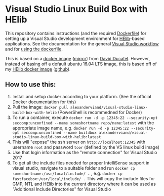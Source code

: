# Visual Studio Linux Build Box with HElib
This repository contains instructions (and the required [Dockerfile](./Dockerfile)) for setting up a Visual Studio development environment for [HElib](https://github.com/shaih/HElib/)-based applications. See the documentation for the general [Visual Studio workflow](./readme_visualstudio.md) and for [using the dockerfile](./readme_dockerfile.md).

This is based on a [docker image](https://hub.docker.com/r/ducatel/visual-studio-linux-build-box/) ([mirror](https://github.com/AlexanderViand/Visual-Studio-Linux-Build-Box)) from [David Ducatel](https://github.com/Ducatel). However, instead of basing off a default ubuntu 16.04 LTS image, this is based off of my [HElib docker image](https://hub.docker.com/r/alexanderviand/helib/) ([github](https://github.com/AlexanderViand/HElib)).

## How to use this:
1. Install and setup docker according to your platform. (See the official Docker documentation for this)
1. Pull the image: `docker pull alexanderviand/visual-studio-linux-build-box-with-helib` (PowerShell is recommedned for Docker)
1. To run a container, execute `docker run -d -p 12345:22 --security-opt seccomp:unconfined --name someshortname repo/name:latest` with the appropriate image name, e.g. `docker run -d -p 12345:22 --security-opt seccomp:unconfined --name buildbox alexanderviand/visual-studio-linux-build-box-with-helib:latest`
1. This will "expose" the ssh server on `http://localhost:12345` with username `root` and password `toor` (defined by the VS linux build image)
1. Use that login information as the "remote connection" for Visual Studio 2017
1. To get all the include files needed for proper IntelliSense support in visual studio, navigate to a suitable folder and run `docker cp someshortname:/usr/local/include/ .` , e.g. `docker cp fastfacebox:/usr/local/include/ .` This will copy the include files for GMP, NTL and HElib into the current directory where it can be used as "Additional Include Directories" for Visual Studio






